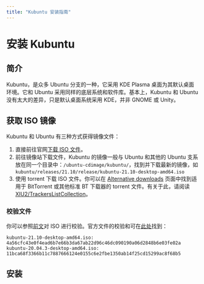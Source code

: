 ```yaml
---
title: "Kubuntu 安装指南"
---
```


# 安装 Kubuntu

## 简介

Kubuntu，是众多 Ubuntu 分支的一种，它采用 KDE Plasma 桌面为其默认桌面环境。它和 Ubuntu 采用同样的底层系统和软件库。基本上，Kubuntu 和 Ubuntu 没有太大的差异，只是默认桌面系统采用 KDE，并非 GNOME 或 Unity。

## 获取 ISO 镜像

Kubuntu 和 Ubuntu 有三种方式获得镜像文件：

1. 直接前往官网[下载 ISO 文件](https://kubuntu.org/getkubuntu/)。
2. 前往镜像站下载文件，Kubuntu 的镜像一般与 Ubuntu 和其他的 Ubuntu 支系放在同一个目录中：`/ubuntu-cdimage/kubuntu/`，找到并下载最新的镜像，如 `kubuntu/releases/21.10/release/kubuntu-21.10-desktop-amd64.iso`
3. 使用 torrent 下载 ISO 文件。你可以在 [Alternative downloads](https://kubuntu.org/alternative-downloads/) 页面中找到适用于 BitTorrent 或其他标准 BT 下载器的 torrent 文件。有关于此，请阅读 [XIU2/TrackersListCollection](https://trackerslist.com/#/zh)。

### 校验文件

你可以参照[前文](./create-media.md)对 ISO 进行校验。官方文件的校验和可在[此处](https://kubuntu.org/alternative-downloads/)找到：

```
kubuntu-21.10-desktop-amd64.iso: 4a56cfc43e0f4ead6b7e66b3da67ab22d96c46dc090190a06d2848b6e03fe02a
kubuntu-20.04.3-desktop-amd64.iso: 11bca68f3366b11c7887666124e0155c6e2fbe1350ab14f25cd15299ac8f68b5
```

## 安装

